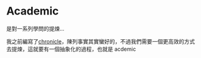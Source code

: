 # Academic 

是對一系列學問的提煉...

我之前編寫了[chronicle](/chronicle)，陳列事實其實蠻好的，不過我們需要一個更高效的方式去提煉，這就要有一個抽象化的過程，也就是 acdemic

